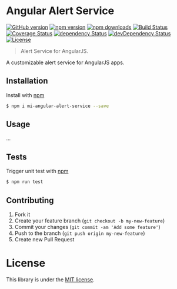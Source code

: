 # Angular Alert Service

[![GitHub version](https://badge.fury.io/gh/movingimage24%2Fmi-angular-alert-service.svg)](http://badge.fury.io/gh/movingimage24%2Fmi-angular-alert-service)
[![npm version](https://img.shields.io/npm/v/mi-angular-alert-service.svg)](https://www.npmjs.com/package/mi-angular-alert-service)
[![npm downloads](https://img.shields.io/npm/dm/mi-angular-alert-service.svg)](https://www.npmjs.com/package/mi-angular-alert-service)
[![Build Status](https://img.shields.io/travis/MovingImage24/mi-angular-alert-service.svg)](https://travis-ci.org/MovingImage24/mi-angular-alert-service)
[![Coverage Status](https://coveralls.io/repos/MovingImage24/mi-angular-alert-service/badge.svg?branch=master&service=github)](https://coveralls.io/github/MovingImage24/mi-angular-alert-service?branch=master)
[![dependency Status](https://david-dm.org/MovingImage24/mi-angular-alert-service/status.svg)](https://david-dm.org/MovingImage24/mi-angular-alert-service#info=dependencies)
[![devDependency Status](https://david-dm.org/MovingImage24/mi-angular-alert-service/dev-status.svg)](https://david-dm.org/MovingImage24/mi-angular-alert-service#info=devDependencies)
[![License](https://img.shields.io/github/license/MovingImage24/mi-angular-alert-service.svg)](https://github.com/MovingImage24/mi-angular-alert-service/blob/master/LICENSE)

> Alert Service for AngularJS.

A customizable alert service for AngularJS apps. 


## Installation

Install with [npm](https://www.npmjs.com/)

```sh
$ npm i mi-angular-alert-service --save
```


## Usage

...


## Tests

Trigger unit test with [npm](https://www.npmjs.com/)

```sh
$ npm run test
```


## Contributing

1. Fork it
2. Create your feature branch (`git checkout -b my-new-feature`)
3. Commit your changes (`git commit -am 'Add some feature'`)
4. Push to the branch (`git push origin my-new-feature`)
5. Create new Pull Request


# License

This library is under the [MIT license](https://github.com/MovingImage24/mi-angular-alert-service/blob/master/LICENSE).